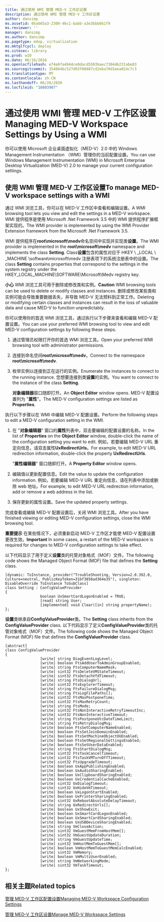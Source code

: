 ```yaml
---
title: 通过使用 WMI 管理 MED-V 工作区设置
description: 通过使用 WMI 管理 MED-V 工作区设置
author: dansimp
ms.assetid: 05a665a3-2309-46c1-babb-a3e3bbb0b1f9
ms.reviewer: ''
manager: dansimp
ms.author: dansimp
ms.pagetype: mdop, virtualization
ms.mktglfcycl: deploy
ms.sitesec: library
ms.prod: w10
ms.date: 06/16/2016
ms.openlocfilehash: e74e6fa4944ce0dacd5503baec73044b231abe83
ms.sourcegitcommit: 354664bc527d93f80687cd2eba70d1eea024c7c3
ms.translationtype: MT
ms.contentlocale: zh-CN
ms.lasthandoff: 06/26/2020
ms.locfileid: "10803907"
---
```

# <span data-ttu-id="ecb07-103">通过使用 WMI 管理 MED-V 工作区设置</span><span class="sxs-lookup"><span data-stu-id="ecb07-103">Managing MED-V Workspace Settings by Using a WMI</span></span>


<span data-ttu-id="ecb07-104">你可以使用 Microsoft 企业桌面虚拟化（MED-V）2.0 中的 Windows Management Instrumentation （WMI）管理你的当前配置设置。</span><span class="sxs-lookup"><span data-stu-id="ecb07-104">You can use Windows Management Instrumentation (WMI) in Microsoft Enterprise Desktop Virtualization (MED-V) 2.0 to manage your current configuration settings.</span></span>

## <span data-ttu-id="ecb07-105">使用 WMI 管理 MED-V 工作区设置</span><span class="sxs-lookup"><span data-stu-id="ecb07-105">To manage MED-V workspace settings with a WMI</span></span>


<span data-ttu-id="ecb07-106">通过 WMI 浏览工具，你可以在 MED-V 工作区中查看和编辑设置。</span><span class="sxs-lookup"><span data-stu-id="ecb07-106">A WMI browsing tool lets you view and edit the settings in a MED-V workspace.</span></span> <span data-ttu-id="ecb07-107">WMI 提供程序是使用 Microsoft .Net Framework 3.5 中的 WMI 提供程序扩展框架实现的。</span><span class="sxs-lookup"><span data-stu-id="ecb07-107">The WMI provider is implemented by using the WMI Provider Extension framework from the Microsoft .Net Framework 3.5.</span></span>

<span data-ttu-id="ecb07-108">WMI 提供程序在**root\\microsoft\\medv**命名空间中实现并实现类**设置**。</span><span class="sxs-lookup"><span data-stu-id="ecb07-108">The WMI provider is implemented in the **root\\microsoft\\medv** namespace and implements the class **Setting**.</span></span> <span data-ttu-id="ecb07-109">Class**设置**包含的属性对应于 HKEY \ _LOCAL \ _MACHINE \\software\\microsoft\\medv 注册表项下的系统注册表中的设置。</span><span class="sxs-lookup"><span data-stu-id="ecb07-109">The class **Setting** contains properties that correspond to the settings in the system registry under the HKEY\_LOCAL\_MACHINE\\SOFTWARE\\Microsoft\\Medv registry key.</span></span>

<span data-ttu-id="ecb07-110">**小心** WMI 浏览工具可用于删除或修改类和实例。</span><span class="sxs-lookup"><span data-stu-id="ecb07-110">**Caution** WMI browsing tools can be used to delete or modify classes and instances.</span></span> <span data-ttu-id="ecb07-111">删除或修改某些类和实例可能会导致重要数据丢失，并导致 MED-V 无法预料到正常工作。</span><span class="sxs-lookup"><span data-stu-id="ecb07-111">Deleting or modifying certain classes and instances can result in the loss of valuable data and cause MED-V to function unpredictably.</span></span>

 

<span data-ttu-id="ecb07-112">你可以使用你的首选 WMI 浏览工具，通过执行以下步骤来查看和编辑 MED-V 配置设置。</span><span class="sxs-lookup"><span data-stu-id="ecb07-112">You can use your preferred WMI browsing tool to view and edit MED-V configuration settings by following these steps.</span></span>

1.  <span data-ttu-id="ecb07-113">通过管理员权限打开你的首选 WMI 浏览工具。</span><span class="sxs-lookup"><span data-stu-id="ecb07-113">Open your preferred WMI browsing tool with administrator permissions.</span></span>

2.  <span data-ttu-id="ecb07-114">连接到命名空间**root\\microsoft\\medv**。</span><span class="sxs-lookup"><span data-stu-id="ecb07-114">Connect to the namespace **root\\microsoft\\medv**.</span></span>

3.  <span data-ttu-id="ecb07-115">枚举实例以连接到正在运行的实例。</span><span class="sxs-lookup"><span data-stu-id="ecb07-115">Enumerate the instances to connect to the running instance.</span></span> <span data-ttu-id="ecb07-116">您想要连接到类**设置**的实例。</span><span class="sxs-lookup"><span data-stu-id="ecb07-116">You want to connect to the instance of the class **Setting**.</span></span>

    <span data-ttu-id="ecb07-117">**对象编辑器**窗口随即打开。</span><span class="sxs-lookup"><span data-stu-id="ecb07-117">An **Object Editor** window opens.</span></span> <span data-ttu-id="ecb07-118">MED-V 配置设置列为 "**属性**"。</span><span class="sxs-lookup"><span data-stu-id="ecb07-118">The MED-V configuration settings are listed as **Properties**.</span></span>

<span data-ttu-id="ecb07-119">执行以下步骤以在 WMI 中编辑 MED-V 配置设置。</span><span class="sxs-lookup"><span data-stu-id="ecb07-119">Perform the following steps to edit a MED-V configuration setting in the WMI.</span></span>

1.  <span data-ttu-id="ecb07-120">在 "**对象编辑器**" 窗口的**属性**列表中，双击要编辑的配置设置的名称。</span><span class="sxs-lookup"><span data-stu-id="ecb07-120">In the list of **Properties** on the **Object Editor** window, double-click the name of the configuration setting you want to edit.</span></span> <span data-ttu-id="ecb07-121">例如，若要编辑 MED-V URL 重定向信息，请双击属性**UxRedirectUrls**。</span><span class="sxs-lookup"><span data-stu-id="ecb07-121">For example, to edit MED-V URL redirection information, double-click the property **UxRedirectUrls**.</span></span>

    <span data-ttu-id="ecb07-122">"**属性编辑器**" 窗口随即打开。</span><span class="sxs-lookup"><span data-stu-id="ecb07-122">A **Property Editor** window opens.</span></span>

2.  <span data-ttu-id="ecb07-123">编辑值以更新配置信息。</span><span class="sxs-lookup"><span data-stu-id="ecb07-123">Edit the value to update the configuration information.</span></span> <span data-ttu-id="ecb07-124">例如，若要编辑 MED-V URL 重定向信息，请在列表中添加或删除 web 地址。</span><span class="sxs-lookup"><span data-stu-id="ecb07-124">For example, to edit MED-V URL redirection information, add or remove a web address in the list.</span></span>

3.  <span data-ttu-id="ecb07-125">保存更新的属性设置。</span><span class="sxs-lookup"><span data-stu-id="ecb07-125">Save the updated property settings.</span></span>

<span data-ttu-id="ecb07-126">完成查看或编辑 MED-V 配置设置后，关闭 WMI 浏览工具。</span><span class="sxs-lookup"><span data-stu-id="ecb07-126">After you have finished viewing or editing MED-V configuration settings, close the WMI browsing tool.</span></span>

<span data-ttu-id="ecb07-127">**重要提示** 在某些情况下，必须重新启动 MED-V 工作区才能使 MED-V 配置设置更改生效。</span><span class="sxs-lookup"><span data-stu-id="ecb07-127">**Important** In some cases, a restart of the MED-V workspace is required for changes to MED-V configuration settings to take effect.</span></span>

 

<span data-ttu-id="ecb07-128">以下代码显示了用于定义**设置**类的托管对象格式（MOF）文件。</span><span class="sxs-lookup"><span data-stu-id="ecb07-128">The following code shows the Managed Object Format (MOF) file that defines the **Setting** class.</span></span>

``` syntax
[dynamic: ToInstance, provider("TroubleShooting, Version=2.0.392.0, Culture=neutral, PublicKeyToken=31bf3856ad364e35"), singleton: DisableOverride ToInstance ToSubClass]
class Setting : ConfigValueProvider
{
                boolean UxSmartCardLogonEnabled = TRUE;
                [read] string User;
                [implemented] void Clear([in] string propertyName);
};
```

<span data-ttu-id="ecb07-129">**设置**类继承自**ConfigValueProvider**类。</span><span class="sxs-lookup"><span data-stu-id="ecb07-129">The **Setting** class inherits from the **ConfigValueProvider** class.</span></span> <span data-ttu-id="ecb07-130">以下代码显示了定义**ConfigValueProvider**类的托管对象格式（MOF）文件。</span><span class="sxs-lookup"><span data-stu-id="ecb07-130">The following code shows the Managed Object Format (MOF) file that defines the **ConfigValueProvider** class.</span></span>

``` syntax
[abstract]
class ConfigValueProvider
{
                [write] string DiagEventLogLevel;
                [write] boolean FtsAddUserToAdminGroupEnabled;
                [write] string FtsComputerNameMask;
                [write] sint32 FtsDeleteVMStateTimeout;
                [write] sint32 FtsDetachVfdTimeout;
                [write] string FtsDialogUrl;
                [write] sint32 FtsExplorerTimeout;
                [write] string FtsFailureDialogMsg;
                [write] string FtsLogFilePaths[];
                [write] sint32 FtsMaxPostponeTime;
                [write] sint32 FtsMaxRetryCount;
                [write] string FtsMode;
                [write] sint32 FtsNonInteractiveRetryTimeoutInc;
                [write] sint32 FtsNonInteractiveTimeout;
                [write] string FtsPostponeUtcDateTimeLimit;
                [write] string FtsRetryDialogMsg;
                [write] boolean FtsSetComputerNameEnabled;
                [write] boolean FtsSetJoinDomainEnabled;
                [write] boolean FtsSetMachineObjectOUEnabled;
                [write] boolean FtsSetRegionalSettingsEnabled;
                [write] boolean FtsSetUserDataEnabled;
                [write] string FtsStartDialogMsg;
                [write] sint32 FtsTaskCancelTimeout;
                [write] sint32 FtsTaskVMTurnOffTimeout;
                [write] sint32 FtsUpgradeTimeout;
                [write] boolean UxAppPublishingEnabled;
                [write] boolean UxAudioSharingEnabled;
                [write] boolean UxClipboardSharingEnabled;
                [write] boolean UxCredentialCacheEnabled;
                [write] sint32 UxDialogTimeout;
                [write] sint32 UxHideVmTimeout;
                [write] boolean UxLogonStartEnabled;
                [write] boolean UxPrinterSharingEnabled;
                [write] sint32 UxRebootAbsoluteDelayTimeout;
                [write] string UxRedirectUrls[];
                [write] boolean UxShowExit;
                [write] boolean UxSmartCardLogonEnabled;
                [write] boolean UxSmartCardSharingEnabled;
                [write] boolean UxUSBDeviceSharingEnabled;
                [write] string VmCloseAction;
                [write] sint32 VmGuestMemFromHostMem[];
                [write] sint32 VmGuestUpdateDuration;
                [write] string VmGuestUpdateTime;
                [write] sint32 VmHostMemToGuestMem[];
                [write] boolean VmHostMemToGuestMemCalcEnabled;
                [write] sint32 VmMemory;
                [write] boolean VmMultiUserEnabled;
                [write] string VmNetworkingMode;
                [write] sint32 VmTaskTimeout;
};
```

## <span data-ttu-id="ecb07-131">相关主题</span><span class="sxs-lookup"><span data-stu-id="ecb07-131">Related topics</span></span>


[<span data-ttu-id="ecb07-132">管理 MED-V 工作区配置设置</span><span class="sxs-lookup"><span data-stu-id="ecb07-132">Managing MED-V Workspace Configuration Settings</span></span>](managing-med-v-workspace-configuration-settings.md)

[<span data-ttu-id="ecb07-133">管理 MED-V 工作区设置</span><span class="sxs-lookup"><span data-stu-id="ecb07-133">Manage MED-V Workspace Settings</span></span>](manage-med-v-workspace-settings.md)

 

 





